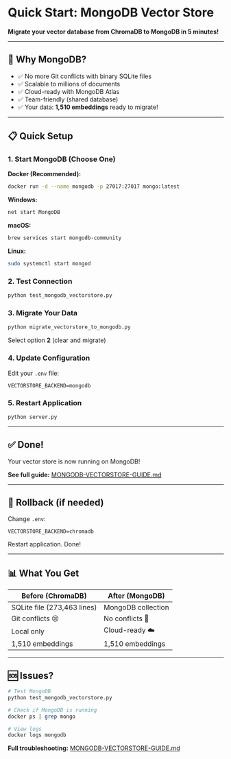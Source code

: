 # Quick Start: MongoDB Vector Store

**Migrate your vector database from ChromaDB to MongoDB in 5 minutes!**

---

## 🎯 Why MongoDB?

- ✅ No more Git conflicts with binary SQLite files
- ✅ Scalable to millions of documents
- ✅ Cloud-ready with MongoDB Atlas
- ✅ Team-friendly (shared database)
- ✅ Your data: **1,510 embeddings** ready to migrate!

---

## 📋 Quick Setup

### 1. Start MongoDB (Choose One)

**Docker (Recommended):**
```bash
docker run -d --name mongodb -p 27017:27017 mongo:latest
```

**Windows:**
```bash
net start MongoDB
```

**macOS:**
```bash
brew services start mongodb-community
```

**Linux:**
```bash
sudo systemctl start mongod
```

### 2. Test Connection

```bash
python test_mongodb_vectorstore.py
```

### 3. Migrate Your Data

```bash
python migrate_vectorstore_to_mongodb.py
```

Select option **2** (clear and migrate)

### 4. Update Configuration

Edit your `.env` file:
```env
VECTORSTORE_BACKEND=mongodb
```

### 5. Restart Application

```bash
python server.py
```

---

## ✅ Done!

Your vector store is now running on MongoDB!

**See full guide:** [MONGODB-VECTORSTORE-GUIDE.md](MONGODB-VECTORSTORE-GUIDE.md)

---

## 🔄 Rollback (if needed)

Change `.env`:
```env
VECTORSTORE_BACKEND=chromadb
```

Restart application. Done!

---

## 📊 What You Get

| Before (ChromaDB) | After (MongoDB) |
|------------------|-----------------|
| SQLite file (273,463 lines) | MongoDB collection |
| Git conflicts 😢 | No conflicts 🎉 |
| Local only | Cloud-ready ☁️ |
| 1,510 embeddings | 1,510 embeddings |

---

## 🆘 Issues?

```bash
# Test MongoDB
python test_mongodb_vectorstore.py

# Check if MongoDB is running
docker ps | grep mongo

# View logs
docker logs mongodb
```

**Full troubleshooting:** [MONGODB-VECTORSTORE-GUIDE.md](MONGODB-VECTORSTORE-GUIDE.md)



